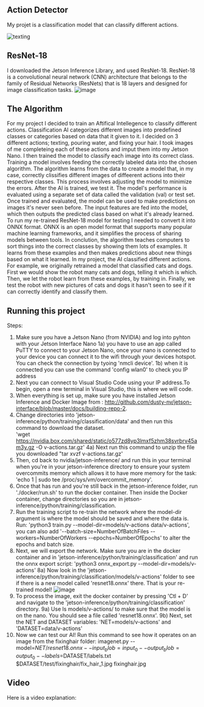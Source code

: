 ## Action Detector
My projet is a classification model that can classify different actions.

![texting](https://github.com/Evalulu123/Action-Detector/assets/173275376/d8502129-69df-4830-a761-a6f75abdd653)


## ResNet-18
 I downloaded the Jetson Inference Library, and used ResNet-18. ResNet-18 is a convolutional neural network (CNN) architecture that belongs to the family of Residual Networks (ResNets) that is 18 layers and designed for image classification tasks.
 ![image](https://github.com/Evalulu123/Action-Detector/assets/173275376/722706cb-8665-4f15-a305-f2b2906a40dd)
 
## The Algorithm
  For my project I decided to train an Aftifical Intellegence to classify different actions. Classification AI categorizes different images into predefined classes or categories based on data that it given to it. I decided on 3 different actions; texting, pouring water, and fixing your hair. I took images of me completeing each of these actions and imput them into my Jetson Nano. I then trained the model to classify each image into its correct class. 
  Training a model involves feeding the correctly labeled data into the chosen algorithm. The algorithm learns from the data to create a model that, in my case, correctly clissifies different images of diffeerent actions into their respective classes. This process involves adjusting the model to minimize the errors. 
    After the AI is trained, we test it. The model's performance is evaluated using a separate set of data called the validation (val) or test set. Once trained and evaluated, the model can be used to make predictions on images it's never seen before. The input features are fed into the model, which then outputs the predicted class based on what it's already learned. To run my re-trained ResNet-18 model for testing I needed to convert it into ONNX format. ONNX is an open model format that supports many popular machine learning frameworks, and it simplifies the process of sharing models between tools. 
    In conclution, the algorithm teaches computers to sort things into the correct classes by showing them lots of examples. It learns from these examples and then makes predictions about new things based on what it learned. In my project, the AI classified different actions.
  For example, we originally retrained a model that classified cats and dogs. 
    First we would show the robot many cats and dogs, telling it which is which.
    Then, we let the robot learn from these examples, by training in.
    Finally, we test the robot with new pictures of cats and dogs it hasn't seen to see if it can correctly identify and classify them.
    
## Running this project

Steps:
1. Make sure you have a Jetson Nano (from NVIDIA) and log into pyhton with your Jetson Interface Nano
     1a) you have to use an app called PuTTY to connect to your Jetson Nano, once your nano is connected to your device you can connect it to the wifi through your devices hotspot. You can check the connection by tyoing 'nmcli device'.
     1b) when it is connected you can use the command 'config wlan0' to check you IP address
2. Next you can connect to Visual Studio Code using your IP address.To begin, open a new terminal in Visual Studio, this is where we will code.
3. When everything is set up, make sure you have installed Jetson Inference and Docker Image from : http://github.com/dusty-nv/jetson-interface/blob/master/docs/building-repo-2.
4. Change directories into 'jetson-inference/python/training/classification/data' and then run this command to download the dataset.  
'wget https://nvidia.box.com/shared/static/o577zd8yp3lmxf5zhm38svrbrv45am3y.gz -O v-actions.tar.gz'
    4a) Next run this command to unzip the file you downloaded "tar xvzf v-actions.tar.gz'
5. Then, cd back to nvidia/jetson-inference/ and run this in your terminal when you're in your jetson-inference directory to ensure your system overcommits memory which allows it to have more memory for the task: 'echo 1 | sudo tee /proc/sys/vm/overcommit_memory'.
6. Once that has run and you're still back in the jetson-inference folder, run './docker/run.sh' to run the docker container. Then inside the Docker container, change directories so you are in jetson-inference/python/training/classification.
7. Run the training script to re-train the network where the model-dir argument is where the model should be saved and where the data is. Run: 'python3 train.py --model-dir=models/v-actions data/v-actions', you can also add '--batch-size=NumberOfBatchFiles --workers=NumberOfWorkers --epochs=NumberOfEpochs' to alter the epochs and batch size.
8. Next, we will export the network. Make sure you are in the docker container and in 'jetson-inference/python/training/classification' and run the onnx export script: 'python3 onnx_export.py --model-dir=models/v-actions'
    8a) Now look in the 'jetson-inference/python/training/classification/models/v-actions' folder to see if there is a new model called 'resnet18.onnx' there. That is your re-trained model!
    ![image](https://github.com/Evalulu123/Action-Detector/assets/173275376/ffad5760-0c9c-4f27-aabf-b760f723e2da)
10. To process the image, exit the docker container by pressing 'Ctl + D' and navigate to the 'jetson-inference/python/training/classification' directory.
    9a) Use ls models/v-actions/ to make sure that the model is on the nano. You should see a file called 'resnet18.onnx'.
    9b) Next, set the NET and DATASET variables: 'NET=models/v-actions' and 'DATASET=data/v-actions'
11. Now we can test our AI! Run this command to see how it operates on an image from the fixinghair folder: imagenet.py --model=$NET/resnet18.onnx --input_blob=input_0 --output_blob=output_0 --labels=$DATASET/labels.txt $DATASET/test/fixinghair/fix_hair_1.jpg fixinghair.jpg

## Video 
Here is a video explanation:

